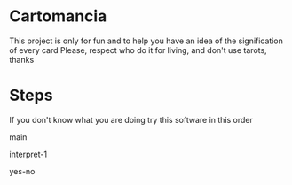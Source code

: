 # Cartomancia

This project is only for fun and to help you have an idea of the signification of every card
Please, respect who do it for living, and don't use tarots, thanks

# Steps

If you don't know what you are doing try this software in this order

main

interpret-1

yes-no